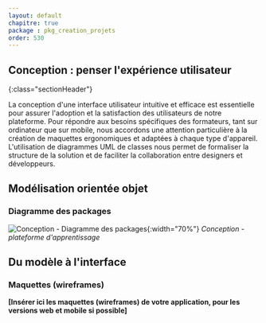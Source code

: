 ```yaml
---
layout: default
chapitre: true
package : pkg_creation_projets
order: 530
---
```




## Conception : penser l'expérience utilisateur 
{:class="sectionHeader"}

<!-- note -->

La conception d'une interface utilisateur intuitive et efficace est essentielle pour assurer l'adoption et la satisfaction des utilisateurs de notre plateforme.  Pour répondre aux besoins spécifiques des formateurs, tant sur ordinateur que sur mobile, nous accordons une attention particulière à la création de maquettes ergonomiques et adaptées à chaque type d'appareil.  L'utilisation de diagrammes UML de classes  nous permet de formaliser la structure de la solution et de faciliter la collaboration entre designers et développeurs.

<!-- new slide -->


## Modélisation orientée objet

### Diagramme des packages 

![Conception - Diagramme des packages ](/soli-lms/diagrammes/pkg_creation_projets/diagramme_pckages.svg){:width="70%"}
*Conception - plateforme d'apprentissage*


##  Du modèle à l'interface 

### Maquettes (wireframes)

**[Insérer ici les maquettes (wireframes) de votre application, pour les versions web et mobile si possible]** 


